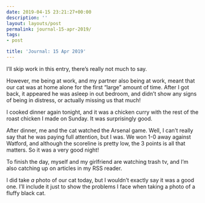 ```yaml
---
date: 2019-04-15 23:21:27+00:00
description: ''
layout: layouts/post
permalink: journal-15-apr-2019/
tags:
- post

title: 'Journal: 15 Apr 2019'
---
```


<p>I&#8217;ll skip work in this entry, there&#8217;s really not much to say.</p>
<p>However, me being at work, and my partner also being at work, meant that our cat was at home alone for the first &#8220;large&#8221; amount of time. After I got back, it appeared he was asleep in out bedroom, and didn&#8217;t show any signs of being in distress, or actually missing us that much!</p>
<p>I cooked dinner again tonight, and it was a chicken curry with the rest of the roast chicken I made on Sunday. It was surprisingly good.</p>
<p>After dinner, me and the cat watched the Arsenal game. Well, I can&#8217;t really say that he was paying full attention, but I was. We won 1-0 away against Watford, and although the scoreline is pretty low, the 3 points is all that matters. So it was a very good night!</p>
<p>To finish the day, myself and my girlfriend are watching trash tv, and I&#8217;m also catching up on articles in my RSS reader.</p>
<p>I did take <em>a</em> photo of our cat today, but I wouldn&#8217;t exactly say it was a good one. I&#8217;ll include it just to show the problems I face when taking a photo of a fluffy black cat.</p>
<p><figure><img src="https://chrishannah.me/images/2019/04/IMG_3255.jpg" alt="" /></figure></p>
